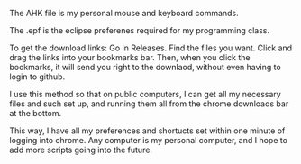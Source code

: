 The AHK file is my personal mouse and keyboard commands.

The .epf is the eclipse preferenes required for my programming class.

To get the download links:
Go in Releases.
Find the files you want.
Click and drag the links into your bookmarks bar.
Then, when you click the bookmarks, it will send you right to the downlaod, without even having to login to github.

I use this method so that on public computers, I can get all my necessary files and such set up, and running them all from the 
chrome downloads bar at the bottom.

This way, I have all my preferences and shortucts set within one minute of logging into chrome.
Any computer is my personal computer, and I hope to add more scripts going into the future.
